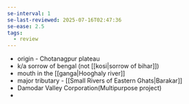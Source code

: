 ```yaml
---
se-interval: 1
se-last-reviewed: 2025-07-16T02:47:36
se-ease: 2.5
tags:
  - review
---
```

- origin - Chotanagpur plateau
- k/a sorrow of bengal (not [[kosi|sorrow of bihar]])
- mouth in the [[ganga|Hooghaly river]]
- major tributary - [[Small Rivers of Eastern Ghats|Barakar]]
- Damodar Valley Corporation(Multipurpose project)
- 